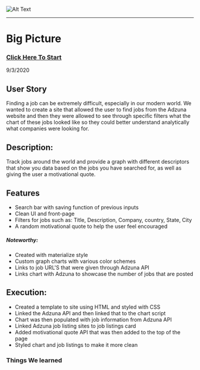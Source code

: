 ![Alt Text]()

---

# Big Picture

### [Click Here To Start](https://sakiskid.github.io/Big-Picture/)

9/3/2020 

## User Story
Finding a job can be extremely difficult, especially in our modern world.  We wanted to create a site that allowed the user to find jobs from the Adzuna website and then they were allowed to see through specific filters what the chart of these jobs looked like so they could better understand analytically what companies were looking for.

## Description:
Track jobs around the world and provide a graph with different descriptors that show you data based on the jobs you have searched for, as well as giving the user a motivational quote.

## Features
- Search bar with saving function of previous inputs
- Clean UI and front-page
- Filters for jobs such as: Title, Description, Company, country, State, City
- A random motivational quote to help the user feel encouraged

##### Noteworthy:
- Created with materialize style
- Custom graph charts with various color schemes
- Links to job URL'S that were given through Adzuna  API 
- Links chart with Adzuna to showcase the number of jobs that are posted

## Execution:
- Created a template to site using HTML and styled with CSS
- Linked the Adzuna API and then linked that to the chart script 
- Chart was then populated with job information from Adzuna API
- Linked Adzuna job listing sites to job listings card
- Added motivational quote API that was then added to the top of the page 
- Styled chart and job listings to make it more clean

### Things We learned